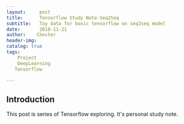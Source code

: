 ```yaml
---
layout:     post
title:      Tensorflow Study Note-Seq2Seq
subtitle:   Toy data for basic tensorflow on seq2seq model
date:       2018-11-21
author:    Chester
header-img: 
catalog: true
tags:
    Project
    DeepLearning
   Tensorflow

---
```


## Introduction
This post is series of Tensorflow exploring. It's personal study note. 
<!--stackedit_data:
eyJoaXN0b3J5IjpbLTI2OTEzODQ4Ml19
-->